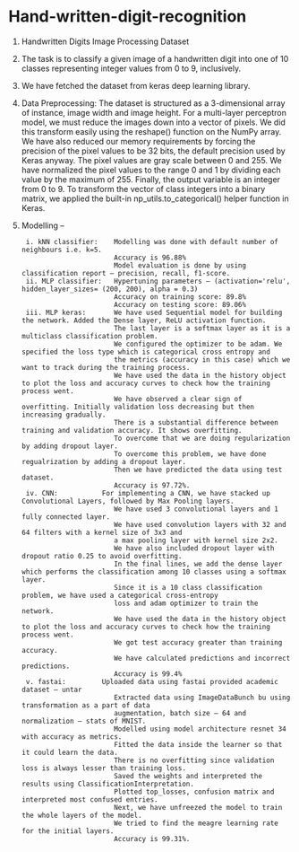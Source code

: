 # Hand-written-digit-recognition
1. Handwritten Digits Image Processing Dataset
2. The task is to classify a given image of a handwritten digit into one of 10 classes representing integer values from 0 to 9, inclusively.
3. We have fetched the dataset from keras deep learning library.
4. Data Preprocessing:     	The dataset is structured as a 3-dimensional array of instance, image width and image height. For a multi-layer perceptron model, we must reduce the images down into a vector of pixels. We did this transform easily using the reshape() function on the NumPy array. 
We have also reduced our memory requirements by forcing the precision of the pixel values to be 32 bits, the default precision used by Keras anyway. 
The pixel values are gray scale between 0 and 255. 
We have normalized the pixel values to the range 0 and 1 by dividing each value by the maximum of 255. Finally, the output variable is an integer from 0 to 9.
To transform the vector of class integers into a binary matrix, we applied the built-in np_utils.to_categorical() helper function in Keras.
3. Modelling – 

        i. kNN classifier:    Modelling was done with default number of neighbours i.e. k=5.
		                      Accuracy is 96.88%
                              Model evaluation is done by using classification report – precision, recall, f1-score.
        ii. MLP classifier:   Hypertuning parameters – (activation='relu', hidden_layer_sizes= (200, 200), alpha = 0.3)
	                          Accuracy on training score: 89.8%
	                          Accuracy on testing score: 89.06%
        iii. MLP keras:       We have used Sequential model for building the network. Added the Dense layer, ReLU activation function. 
                              The last layer is a softmax layer as it is a multiclass classification problem.
	                          We configured the optimizer to be adam. We specified the loss type which is categorical cross entropy and 
                              the metrics (accuracy in this case) which we want to track during the training process.
	                          We have used the data in the history object to plot the loss and accuracy curves to check how the training process went.
	                          We have observed a clear sign of overfitting. Initially validation loss decreasing but then increasing gradually. 
                              There is a substantial difference between training and validation accuracy. It shows overfitting. 
                              To overcome that we are doing regularization by adding dropout layer.
	                          To overcome this problem, we have done regualrization by adding a dropout layer. 
	                          Then we have predicted the data using test dataset.
	                          Accuracy is 97.72%.
        iv. CNN:	       For implementing a CNN, we have stacked up Convolutional Layers, followed by Max Pooling layers. 
                              We have used 3 convolutional layers and 1 fully connected layer. 
                              We have used convolution layers with 32 and 64 filters with a kernel size of 3x3 and 
                              a max pooling layer with kernel size 2x2. 
                              We have also included dropout layer with dropout ratio 0.25 to avoid overfitting. 
                              In the final lines, we add the dense layer which performs the classification among 10 classes using a softmax layer.
	                          Since it is a 10 class classification problem, we have used a categorical cross-entropy 
                              loss and adam optimizer to train the network.
	                          We have used the data in the history object to plot the loss and accuracy curves to check how the training process went.
	                          We got test accuracy greater than training accuracy.
	                          We have calculated predictions and incorrect predictions.
	                          Accuracy is 99.4% 
        v. fastai:	       Uploaded data using fastai provided academic dataset – untar
                              Extracted data using ImageDataBunch bu using transformation as a part of data     
                              augmentation, batch size – 64 and normalization – stats of MNIST.
		                      Modelled using model architecture resnet 34 with accuracy as metrics.
		                      Fitted the data inside the learner so that it could learn the data. 
                              There is no overfitting since validation loss is always lesser than training loss.
		                      Saved the weights and interpreted the results using ClassificationInterpretation.
		                      Plotted top_losses, confusion matrix and interpreted most confused entries.
		                      Next, we have unfreezed the model to train the whole layers of the model.
		                      We tried to find the meagre learning rate for the initial layers.
		                      Accuracy is 99.31%.
